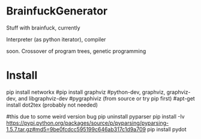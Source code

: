 BrainfuckGenerator
==================

Stuff with brainfuck, currently

Interpreter (as python iterator), compiler

soon.
Crossover of program trees, genetic programming

Install
=======
pip install networkx
#pip install graphviz
#python-dev, graphviz, graphviz-dev, and libgraphviz-dev
#pygraphiviz (from source or try pip first)
#apt-get install dot2tex (probably not needed)

#this due to some weird version bug
pip uninstall pyparser
pip install -Iv https://pypi.python.org/packages/source/p/pyparsing/pyparsing-1.5.7.tar.gz#md5=9be0fcdcc595199c646ab317c1d9a709
pip install pydot
